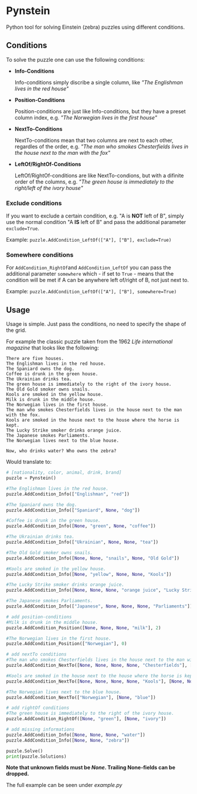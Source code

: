 # Pynstein
Python tool for solving Einstein (zebra) puzzles using different conditions.

## Conditions
To solve the puzzle one can use the following conditions:

* **Info-Conditions**

   Info-conditions simply discribe a single column, like *"The Englishman lives in the red house"*

* **Position-Conditions**

   Position-conditions are just like Info-conditions, but they have a preset column index, e.g. *"The Norwegian lives in the first house"*

* **NextTo-Conditions**

   NextTo-conditions mean that two columns are next to each other, regardles of the order, e.g. *"The man who smokes Chesterfields lives in the house next to the man with the fox"*

* **LeftOf/RightOf-Conditions**

   LeftOf/RightOf-conditions are like NextTo-condions, but with a difinite order of the columns, e.g. *"The green house is immediately to the right/left of the ivory house"*
   
### Exclude conditions
   If you want to exclude a certain condition, e.g. "A is **NOT** left of B", simply use the normal condition "A **IS** left of B" and pass the additional parameter `exclude=True`.
   
   Example: `puzzle.AddCondition_LeftOf(["A"], ["B"], exclude=True)`
   
### Somewhere conditions
   For `AddCondition_RightOf`and `AddCondition_LeftOf` you can pass the additional parameter `somewhere` which - if set to `True` - means that the condition will be met if A can be anywhere left of/right of B, not just next to.
   
   Example: `puzzle.AddCondition_LeftOf(["A"], ["B"], somewhere=True)`

## Usage

Usage is simple. Just pass the conditions, no need to specify the shape of the grid.

For example the classic puzzle taken from the 1962 *Life international magazine* that looks like the following:

```
There are five houses.
The Englishman lives in the red house.
The Spaniard owns the dog.
Coffee is drunk in the green house.
The Ukrainian drinks tea.
The green house is immediately to the right of the ivory house.
The Old Gold smoker owns snails.
Kools are smoked in the yellow house.
Milk is drunk in the middle house.
The Norwegian lives in the first house.
The man who smokes Chesterfields lives in the house next to the man with the fox.
Kools are smoked in the house next to the house where the horse is kept.
The Lucky Strike smoker drinks orange juice.
The Japanese smokes Parliaments.
The Norwegian lives next to the blue house.

Now, who drinks water? Who owns the zebra?
```

Would translate to:

```python
# [nationality, color, animal, drink, brand]
puzzle = Pynstein()

#The Englishman lives in the red house.
puzzle.AddCondition_Info(["Englishman", "red"])

#The Spaniard owns the dog.
puzzle.AddCondition_Info(["Spaniard", None, "dog"])

#Coffee is drunk in the green house.
puzzle.AddCondition_Info([None, "green", None, "coffee"])

#The Ukrainian drinks tea.
puzzle.AddCondition_Info(["Ukrainian", None, None, "tea"])

#The Old Gold smoker owns snails.
puzzle.AddCondition_Info([None, None, "snails", None, "Old Gold"])

#Kools are smoked in the yellow house.
puzzle.AddCondition_Info([None, "yellow", None, None, "Kools"])

#The Lucky Strike smoker drinks orange juice.
puzzle.AddCondition_Info([None, None, None, "orange juice", "Lucky Strike"])

#The Japanese smokes Parliaments.
puzzle.AddCondition_Info(["Japanese", None, None, None, "Parliaments"])

# add position-conditions
#Milk is drunk in the middle house.
puzzle.AddCondition_Position([None, None, None, "milk"], 2)

#The Norwegian lives in the first house.
puzzle.AddCondition_Position(["Norwegian"], 0)

# add nextTo conditions
#The man who smokes Chesterfields lives in the house next to the man with the fox.
puzzle.AddCondition_NextTo([None, None, None, None, "Chesterfields"], [None, None, "fox"])

#Kools are smoked in the house next to the house where the horse is kept.
puzzle.AddCondition_NextTo([None, None, None, None, "Kools"], [None, None, "horse"])

#The Norwegian lives next to the blue house.
puzzle.AddCondition_NextTo(["Norwegian"], [None, "blue"])

# add rightOf conditions
#The green house is immediately to the right of the ivory house.
puzzle.AddCondition_RightOf([None, "green"], [None, "ivory"])

# add missing informations
puzzle.AddCondition_Info([None, None, None, "water"])
puzzle.AddCondition_Info([None, None, "zebra"])

puzzle.Solve()
print(puzzle.Solutions)
```

**Note that unknown fields must be *None*. Trailing None-fields can be dropped.**

The full example can be seen under *example.py*
